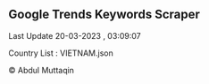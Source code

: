 

## Google Trends Keywords Scraper 
 
Last Update 20-03-2023 , 03:09:07

Country List :
VIETNAM.json



© Abdul Muttaqin 
